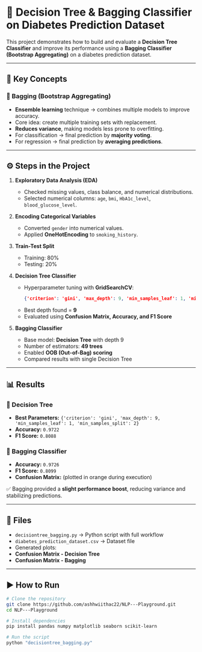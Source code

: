 # 🌳 Decision Tree & Bagging Classifier on Diabetes Prediction Dataset

This project demonstrates how to build and evaluate a **Decision Tree Classifier** and improve its performance using a **Bagging Classifier (Bootstrap Aggregating)** on a diabetes prediction dataset.

---

## 📌 Key Concepts

### 🔹 Bagging (Bootstrap Aggregating)
- **Ensemble learning** technique → combines multiple models to improve accuracy.  
- Core idea: create multiple training sets with replacement.  
- **Reduces variance**, making models less prone to overfitting.  
- For classification → final prediction by **majority voting**.  
- For regression → final prediction by **averaging predictions**.  

---

## ⚙️ Steps in the Project

1. **Exploratory Data Analysis (EDA)**
   - Checked missing values, class balance, and numerical distributions.  
   - Selected numerical columns: `age`, `bmi`, `HbA1c_level`, `blood_glucose_level`.  

2. **Encoding Categorical Variables**
   - Converted `gender` into numerical values.  
   - Applied **OneHotEncoding** to `smoking_history`.  

3. **Train-Test Split**
   - Training: 80%  
   - Testing: 20%  

4. **Decision Tree Classifier**
   - Hyperparameter tuning with **GridSearchCV**:  
     ```json
     {'criterion': 'gini', 'max_depth': 9, 'min_samples_leaf': 1, 'min_samples_split': 2}
     ```
   - Best depth found = **9**  
   - Evaluated using **Confusion Matrix, Accuracy, and F1 Score**  

5. **Bagging Classifier**
   - Base model: **Decision Tree** with depth 9  
   - Number of estimators: **49 trees**  
   - Enabled **OOB (Out-of-Bag) scoring**  
   - Compared results with single Decision Tree  

---

## 📊 Results

### 🔹 Decision Tree
- **Best Parameters:** `{'criterion': 'gini', 'max_depth': 9, 'min_samples_leaf': 1, 'min_samples_split': 2}`  
- **Accuracy:** `0.9722`  
- **F1 Score:** `0.8088`  

### 🔹 Bagging Classifier
- **Accuracy:** `0.9726`  
- **F1 Score:** `0.8099`  
- **Confusion Matrix:** (plotted in orange during execution)

✅ Bagging provided a **slight performance boost**, reducing variance and stabilizing predictions.  

---

## 📂 Files

- `decisiontree_bagging.py` → Python script with full workflow  
- `diabetes_prediction_dataset.csv` → Dataset file  
- Generated plots:  
- **Confusion Matrix - Decision Tree**  
- **Confusion Matrix - Bagging**  

---

## ▶️ How to Run

```bash
# Clone the repository
git clone https://github.com/ashhwiithac22/NLP---Playground.git
cd NLP---Playground

# Install dependencies
pip install pandas numpy matplotlib seaborn scikit-learn

# Run the script
python "decisiontree_bagging.py"
